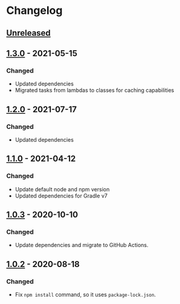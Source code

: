 # Changelog

## [Unreleased]

## [1.3.0] - 2021-05-15
### Changed
- Updated dependencies
- Migrated tasks from lambdas to classes for caching capabilities

## [1.2.0] - 2021-07-17
### Changed
- Updated dependencies

## [1.1.0] - 2021-04-12
### Changed
- Update default node and npm version
- Updated dependencies for Gradle v7

## [1.0.3] - 2020-10-10
### Changed
- Update dependencies and migrate to GitHub Actions.

## [1.0.2] - 2020-08-18
### Changed
- Fix `npm install` command, so it uses `package-lock.json`.

[Unreleased]: https://github.com/coditory/gradle-webjar-plugin/compare/v1.3.0...HEAD
[1.3.0]: https://github.com/coditory/gradle-webjar-plugin/compare/v1.2.0...v1.3.0
[1.2.0]: https://github.com/coditory/gradle-webjar-plugin/compare/v1.1.0...v1.2.0
[1.1.0]: https://github.com/coditory/gradle-webjar-plugin/compare/v1.0.3...v1.1.0
[1.0.3]: https://github.com/coditory/gradle-webjar-plugin/compare/v1.0.2...v1.0.3
[1.0.2]: https://github.com/coditory/gradle-webjar-plugin/compare/v1.0.1...v1.0.2
